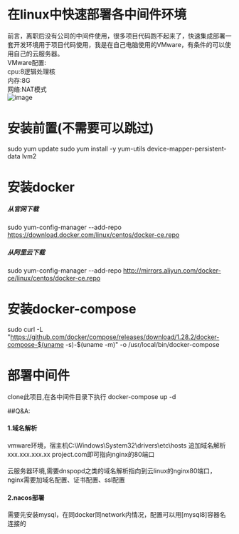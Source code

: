 # 在linux中快速部署各中间件环境
前言，离职后没有公司的中间件使用，很多项目代码跑不起来了，快速集成部署一套开发环境用于项目代码使用，我是在自己电脑使用的VMware，有条件的可以使用自己的云服务器。
<br/>VMware配置:<br/>cpu:8逻辑处理核<br/>内存:8G<br/>网络:NAT模式
<br/>![image](https://code.aliyun.com/514471552/linux-job/raw/eda06a9bac86801b5d1d046e71dbd790c4a27d61/img/all.jpg)
# 安装前置(不需要可以跳过)
sudo yum update
sudo yum install -y yum-utils device-mapper-persistent-data lvm2
# 安装docker
##### 从官网下载
sudo yum-config-manager --add-repo https://download.docker.com/linux/centos/docker-ce.repo
##### 从阿里云下载
sudo yum-config-manager --add-repo http://mirrors.aliyun.com/docker-ce/linux/centos/docker-ce.repo
# 安装docker-compose
sudo curl -L "https://github.com/docker/compose/releases/download/1.28.2/docker-compose-$(uname -s)-$(uname -m)" -o /usr/local/bin/docker-compose

# 部署中间件
clone此项目,在各中间件目录下执行 docker-compose up -d

##Q&A:
#### 1.域名解析
vmware环境，宿主机C:\Windows\System32\drivers\etc\hosts 追加域名解析xxx.xxx.xxx.xx project.com即可指向nginx的80端口<br/>
<br/>云服务器环境,需要dnspopd之类的域名解析指向到云linux的nginx80端口，nginx需要加域名配置、证书配置、ssl配置
#### 2.nacos部署
需要先安装mysql，在同docker同network内情况，配置可以用[mysql8]容器名连接的

